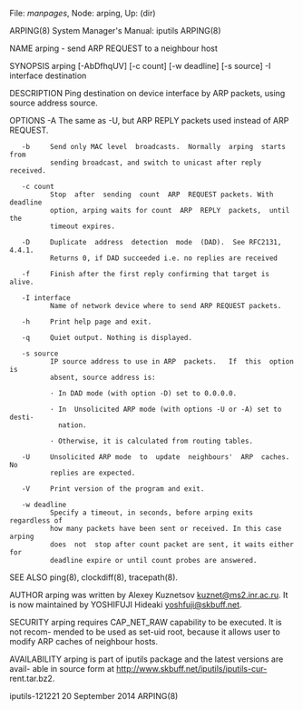 File: *manpages*,  Node: arping,  Up: (dir)

ARPING(8)              System Manager's Manual: iputils              ARPING(8)



NAME
       arping - send ARP REQUEST to a neighbour host

SYNOPSIS
       arping  [-AbDfhqUV]  [-c  count] [-w deadline] [-s source] -I interface
       destination


DESCRIPTION
       Ping destination on device  interface  by  ARP  packets,  using  source
       address source.

OPTIONS
       -A     The  same  as  -U,  but  ARP  REPLY  packets used instead of ARP
              REQUEST.

       -b     Send only MAC level  broadcasts.  Normally  arping  starts  from
              sending broadcast, and switch to unicast after reply received.

       -c count
              Stop  after  sending  count  ARP  REQUEST packets. With deadline
              option, arping waits for count  ARP  REPLY  packets,  until  the
              timeout expires.

       -D     Duplicate  address  detection  mode  (DAD).  See RFC2131, 4.4.1.
              Returns 0, if DAD succeeded i.e. no replies are received

       -f     Finish after the first reply confirming that target is alive.

       -I interface
              Name of network device where to send ARP REQUEST packets.

       -h     Print help page and exit.

       -q     Quiet output. Nothing is displayed.

       -s source
              IP source address to use in ARP  packets.   If  this  option  is
              absent, source address is:

              · In DAD mode (with option -D) set to 0.0.0.0.

              · In  Unsolicited ARP mode (with options -U or -A) set to desti-
                nation.

              · Otherwise, it is calculated from routing tables.

       -U     Unsolicited ARP mode  to  update  neighbours'  ARP  caches.   No
              replies are expected.

       -V     Print version of the program and exit.

       -w deadline
              Specify a timeout, in seconds, before arping exits regardless of
              how many packets have been sent or received. In this case arping
              does  not  stop after count packet are sent, it waits either for
              deadline expire or until count probes are answered.

SEE ALSO
       ping(8), clockdiff(8), tracepath(8).

AUTHOR
       arping was written by Alexey Kuznetsov <kuznet@ms2.inr.ac.ru>.   It  is
       now maintained by YOSHIFUJI Hideaki <yoshfuji@skbuff.net>.

SECURITY
       arping requires CAP_NET_RAW capability to be executed. It is not recom-
       mended to be used as set-uid root, because it allows user to modify ARP
       caches of neighbour hosts.

AVAILABILITY
       arping  is  part of iputils package and the latest versions are  avail-
       able  in  source  form  at   http://www.skbuff.net/iputils/iputils-cur-
       rent.tar.bz2.



iputils-121221                 20 September 2014                     ARPING(8)
